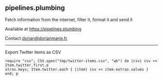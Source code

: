 ## pipelines.plumbing

Fetch information from the internet, filter it, format it and send it

Available at https://pipelines.plumbing

Contact dorian@dorianmarie.fr

---

Export Twitter items as CSV

```
require "csv"; CSV.open("tmp/twitter-items.csv", "wb") do |csv| csv << Item.twitter.first.e
xtras.keys; Item.twitter.each { |item| csv << item.extras.values } end; p
```
